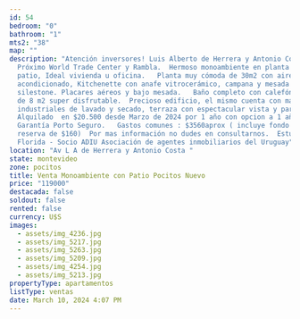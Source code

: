 ```yaml
---
id: 54
bedroom: "0"
bathroom: "1"
mts2: "38"
map: ""
description: "Atención inversores! Luis Alberto de Herrera y Antonio Costa.
  Próximo World Trade Center y Rambla.  Hermoso monoambiente en planta baja con
  patio, Ideal vivienda u oficina.   Planta muy cómoda de 30m2 con aire
  acondicionado, Kitchenette con anafe vitrocerámico, campana y mesada en
  silestone. Placares aéreos y bajo mesada.   Baño completo con calefón.  Patio
  de 8 m2 super disfrutable.  Precioso edificio, el mismo cuenta con maquinas
  industriales de lavado y secado, terraza con espectacular vista y parrillero.
  Alquilado  en $20.500 desde Marzo de 2024 por 1 año con opcion a 1 año más.
  Garantía Porto Seguro.   Gastos comunes : $3560aprox ( incluye fondo de
  reserva de $160)  Por mas información no dudes en consultarnos.  Estudio
  Florida - Socio ADIU Asociación de agentes inmobiliarios del Uruguay"
location: "Av L A de Herrera y Antonio Costa "
state: montevideo
zone: pocitos
title: Venta Monoambiente con Patio Pocitos Nuevo
price: "119000"
destacada: false
soldout: false
rented: false
currency: U$S
images:
  - assets/img_4236.jpg
  - assets/img_5217.jpg
  - assets/img_5263.jpg
  - assets/img_5209.jpg
  - assets/img_4254.jpg
  - assets/img_5213.jpg
propertyType: apartamentos
listType: ventas
date: March 10, 2024 4:07 PM
---
```

